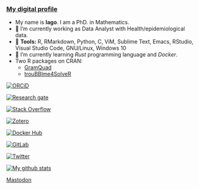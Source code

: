 ### [My digital profile](https://iago-pssjd.github.io)

- My name is **Iago**. I am a PhD. in Mathematics.
- 🔭 I’m currently working as Data Analyst with Health/epidemiological data.
- 💾 **Tools:** R, RMarkdown, Python, C, ViM, Sublime Text, Emacs, RStudio, Visual Studio Code, GNU/Linux, Windows 10
- 🌱 I’m currently learning *Rust* programming language and *Docker*.
- Two R packages on CRAN:
    + <a href="https://CRAN.R-project.org/package=GramQuad">GramQuad</a>
    + <a href="https://CRAN.R-project.org/package=trouBBlme4SolveR">trouBBlme4SolveR</a>

<!--
**iago-pssjd/iago-pssjd** is a ✨ _special_ ✨ repository because its `README.md` (this file) appears on your GitHub profile.

Here are some ideas to get you started:

- 👯 I’m looking to collaborate on ...
- 🤔 I’m looking for help with ...
- 💬 Ask me about ...
- 📫 How to reach me: ...
- 😄 Pronouns: ...
- ⚡ Fun fact: ...
-->

<!--
<div itemscope itemtype="https://schema.org/Person"><a itemprop="sameAs" content="https://orcid.org/0000-0002-6725-2638" href="https://orcid.org/0000-0002-6725-2638" target="orcid.widget" rel="me noopener noreferrer" style="vertical-align:top;"><img src="https://orcid.org/sites/default/files/images/orcid_16x16.png" style="width:1em;margin-right:.5em;" alt="ORCID iD icon">https://orcid.org/0000-0002-6725-2638</a></div>
-->

<!--
[![GitHub followers](https://img.shields.io/github/followers/iago-pssjd?label=Follow%20me&style=flat-square&logo=github&logoColor=white&colorB=4CAF50)](https://github.com/login?return_to=%2Fiago-pssjd)
-->

[![ORCiD](https://img.shields.io/badge/-ORCiD-green.svg?style=flat-square&logo=orcid&colorB=gray&labelColor=white)](https://orcid.org/0000-0002-6725-2638)

[![Research gate](https://img.shields.io/badge/-Research%20Gate-green.svg?style=flat-square&logo=researchgate&logoColor=white&colorB=616161&labelColor=00BFA5)](https://www.researchgate.net/profile/Iago-Gine-Vazquez)

[![Stack Overflow](https://img.shields.io/badge/-Stack%20Overflow-green.svg?style=flat-square&logo=stackoverflow&colorB=gray&labelColor=white)](https://stackoverflow.com/users/997979/iago)

[![Zotero](https://img.shields.io/badge/-Zotero-green.svg?style=flat-square&logo=zotero&colorB=gray&labelColor=white&logoColor=CC2936)](https://www.zotero.org/iagogv)

[![Docker Hub](https://img.shields.io/badge/-dockerhub-green.svg?style=flat-square&logo=docker&colorB=gray&labelColor=white)](https://hub.docker.com/u/iagogv)

[![GitLab](https://img.shields.io/badge/-GitLab-green.svg?style=flat-square&logo=gitlab&colorB=gray&labelColor=white)](https://gitlab.com/iagogv)

[![Twitter](https://img.shields.io/twitter/follow/Iago67522285?label=&style=flat-square&colorB=gray&labelColor=white&logo=twitter)](https://twitter.com/Iago67522285)

[![My github stats](https://github-readme-stats.vercel.app/api?username=iago-pssjd&count_private=true&show_icons=true&theme=cobalt)](https://github.com/anuraghazra/github-readme-stats)

<a rel="me" href="https://social.vivaldi.net/@IGVazquez">Mastodon</a>

<!--[![Most Used Languages](https://github-readme-stats.vercel.app/api/top-langs/?username=iago-pssjd&count_private=true&show_icons=true&theme=cobalt)](https://github.com/anuraghazra/github-readme-stats)-->


